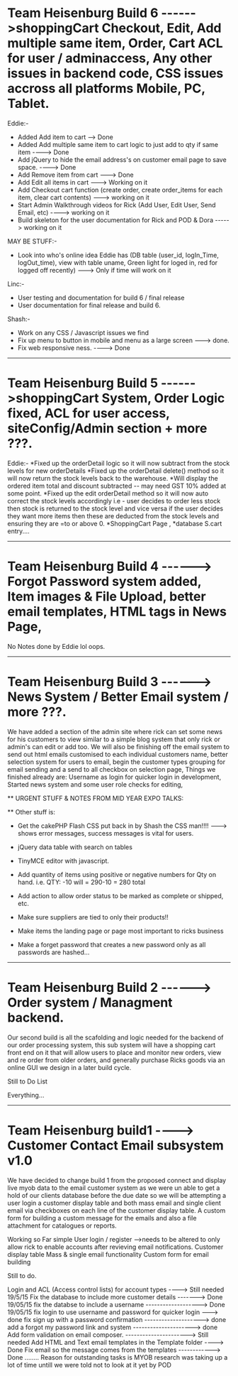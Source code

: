 
# Team Heisenburg Build 6 ------>shoppingCart Checkout, Edit, Add multiple same item, Order, Cart ACL for user / adminaccess, Any other issues in backend code, CSS issues accross all platforms Mobile, PC, Tablet.

Eddie:-
* Added Add item to cart --> Done
* Added Add multiple same item to cart logic to just add to qty if same item ----> Done
* Add jQuery to hide the email address's on customer email page to save space.  ----> Done
* Add Remove item from cart ---> Done
* Add Edit all items in cart ---> Working on it
* Add Checkout cart function (create order, create order_items for each item, clear cart contents) ---> working on it
* Start Admin Walkthrough videos for Rick (Add User, Edit User, Send Email, etc) ----> working on it
* Build skeleton for the user documentation for Rick and POD & Dora -----> working on it

MAY BE STUFF:-
* Look into who's online idea Eddie has (DB table (user_id, logIn_Time, logOut_time), view with table uname, Green light for loged in, red for      
logged off recently) ---> Only if time will work on it

Linc:-
* User testing and documentation for build 6 / final release
* User documentation for final release and build 6.

Shash:-
* Work on any CSS / Javascript issues we find
* Fix up menu to button in mobile and menu as a large screen ---> done.
* Fix web responsive ness. ----> Done

--------------------------------------------------------------------------------- 

# Team Heisenburg Build 5 ------>shoppingCart System, Order Logic fixed, ACL for user access, siteConfig/Admin section + more ???.

Eddie:-
*Fixed up the orderDetail logic so it will now subtract from the stock levels for new orderDetails
*Fixed up the orderDetail delete() method so it will now return the stock levels back to the warehouse.
*Will display the ordered item total and discount subtracted -- may need GST 10% added at some point.
*Fixed up the edit orderDetail method so it will now auto correct the stock levels accordingly i.e - user decides to order less stock then stock is returned to the stock level and vice versa if the user decides they want more items then these are deducted from the stock levels and ensuring they are =to or above 0.
*ShoppingCart Page , *database S.cart entry.... 


---------------------------------------------------------------------------------
# Team Heisenburg Build 4 ------> Forgot Password system added, Item images & File Upload, better email templates, HTML tags in News Page, 


No Notes done by Eddie lol oops.

--------------------------------------------------------------------------------------
# Team Heisenburg Build 3 ------> News System / Better Email system / more ???.

We have added a section of the admin site where rick can set some news for his customers to view similar to a simple blog system that only rick or admin's can edit or add too.  We will also be finishing off the email system to send out html emails customised to each individual customers name, better selection system for users to email, begin the customer types grouping for email sending and a send to all checkbox on selection page,
Things we finished already are: Username as login for quicker login in development, Started news system and some user role checks for editing, 

** URGENT STUFF & NOTES FROM MID YEAR EXPO TALKS:

**  Other stuff is:

* Get the cakePHP Flash CSS put back in by Shash the CSS man!!!! ---> shows error messages, success messages is vital for users.



* jQuery data table with search on tables

* TinyMCE editor with javascript.

* Add quantity of items using positive or negative numbers for Qty on hand. i.e. QTY: -10 will = 290-10 = 280 total

* Add action to allow order status to be marked as complete or shipped, etc. 

* Make sure suppliers are tied to only their products!!

* Make items the landing page or page most important to ricks business 

* Make a forget password that creates a new password only as all passwords are hashed...

----------------------------------------------------------------------------------

# Team Heisenburg Build 2 ------> Order system / Managment backend.

Our second build is all the scafolding and logic needed for the backend of our order processing system, this sub system will have a shopping cart front end on it that will allow users to place and monitor new orders, view and re order from older orders, and generally purchase Ricks goods via an online GUI we design in a later build cycle.


Still to Do List

Everything...

----------------------------------------------------------------------------------

# Team Heisenburg build1 ----> Customer Contact Email subsystem v1.0

We have decided to change build 1 from the proposed connect and display live myob data to the email customer system as we were un able to get a hold of our clients database before the due date so we will be attempting
a user login
a customer display table and both mass email and single client email via checkboxes on each line of the customer display table.
A custom form for building a custom message for the emails and also a file attachment for catalogues or reports.

Working so Far
simple User login / register -->needs to be altered to only allow rick to enable accounts after revieving email notifications.
Customer display table
Mass & single email functionality
Custom form for email building


Still to do.

Login and ACL (Access control lists) for account types  ----> Still needed 19/5/15
Fix the database to include more customer details -------> Done 19/05/15
fix the databse to include a username -------------------> Done 19/05/15
fix login to use username and password for quicker login  ---> done
fix sign up with a password confirmation  --------------------> done
add a forgot my password link and system ---------------------> done
Add form validation on email composer.  ----------------------> Still needed
Add HTML and Text email templates  in the Template folder ----> Done
Fix email so the message comes from the templates ------------> Done
........
Reason for outstanding tasks is MYOB research was taking up a lot of time untill we were told not to look at it yet by POD 
